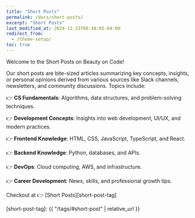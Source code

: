 ```yaml
---
title: "Short Posts"
permalink: /docs/short-posts/
excerpt: "Short Posts"
last_modified_at: 2024-11-23T08:48:05-04:00
redirect_from:
  - /theme-setup/
toc: true
---
```


Welcome to the Short Posts on Beauty on Code!

Our short posts are bite-sized articles summarizing key concepts, insights, or personal opinions derived from various sources like Slack channels, newsletters, and community discussions. Topics include:

👉 **CS Fundamentals**: Algorithms, data structures, and problem-solving techniques.

👉 **Development Concepts**: Insights into web development, UI/UX, and modern practices.

👉 **Frontend Knowledge**: HTML, CSS, JavaScript, TypeScript, and React.

👉 **Backend Knowledge**: Python, databases, and APIs.

👉 **DevOps**: Cloud computing, AWS, and infrastructure.

👉 **Career Development**: News, skills, and professional growth tips.

Checkout at 👉 [Short Posts][short-post-tag]

[short-post-tag]: {{ "/tags/#short-post" | relative_url }}